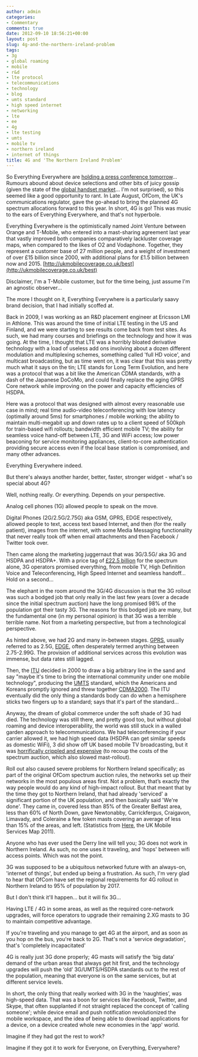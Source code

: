 ```yaml
---
author: admin
categories:
- Commentary
comments: true
date: 2012-09-10 18:56:21+00:00
layout: post
slug: 4g-and-the-northern-ireland-problem
tags:
- 3g
- global roaming
- mobile
- r&d
- lte protocol
- telecommunications
- technology
- blog
- umts standard
- high speed internet
- networking
- lte
- ee
- 4g
- lte testing
- umts
- mobile tv
- northern ireland
- internet of things
title: 4G and 'The Northern Ireland Problem'
---
```



So Everything Everywhere are [holding a press conference tomorrow](http://www.bbc.co.uk/news/technology-19542467)... Rumours abound about device selections and other bits of juicy gossip (given the state of the [global handset market](http://www.bgr.com/2012/06/25/google-tries-to-block-u-s-shipments-of-apples-iphone-over-3g-patents/)... I'm not surprised), so this seemed like a good opportunity to rant.
In Late August, OfCom, the UK's communications regulator, gave the go-ahead to bring the planned 4G spectrum allocations forward to this year. In short, 4G is go!
This was music to the ears of Everything Everywhere, and that's not hyperbole.

Everything Everywhere is the optimistically named Joint Venture between Orange and T-Mobile, who entered into a mast-sharing agreement last year that vastly improved both companies comparatively lackluster coverage maps, when compared to the likes of O2 and Vodaphone. Together, they represent a customer base of 27 million people, and a weight of investment of over £15 billion since 2000, with additional plans for £1.5 billion between now and 2015.
[http://ukmobilecoverage.co.uk/best](http://ukmobilecoverage.co.uk/best)

Disclaimer, I'm a T-Mobile customer, but for the time being, just assume I'm an agnostic observer...

The more I thought on it, Everything Everywhere is a particularly saavy brand decision, that I had initially scoffed at.

Back in 2009, I was working as an R&D placement engineer at Ericsson LMI in Athlone. This was around the time of initial LTE testing in the US and Finland, and we were starting to see results come back from test sites. As such, we had many courses and briefings on the technology and how it was going. At the time, I thought that LTE was a horribly bloated derivative technology with a load of useless add ons involving about a dozen different modulation and multiplexing schemes, something called 'full HD voice', and multicast broadcasting, but as time went on, it was clear that this was pretty much what it says on the tin; LTE stands for Long Term Evolution, and here was a protocol that was a bit like the American CDMA standards, with a dash of the Japanese DoCoMo, and could finally replace the aging GPRS Core network while improving on the power and capacity efficiencies of HSDPA.

Here was a protocol that was designed with almost every reasonable use case in mind; real time audio-video teleconferencing with low latency (optimally around 5ms) for smartphones / mobile working; the ability to maintain multi-megabit up and down rates up to a client speed of 500kph for train-based wifi rollouts; bandwidth efficient mobile TV; the ability for seamless voice hand-off between LTE, 3G and WiFi access; low power beaconing for service monitoring appliances, client-to-core authentication providing secure access even if the local base station is compromised, and many other advances.

Everything Everywhere indeed.

But there's always another harder, better, faster, stronger widget - what's so special about 4G?

Well, nothing really. Or everything. Depends on your perspective.

Analog cell phones (1G) allowed people to speak on the move.

Digital Phones (2G/2.5G/2.75G) aka GSM, GPRS, EDGE respectively, allowed people to text, access text based Internet, and then (for the really patient), images from the internet, with some Media Messaging functionality that never really took off when email attachments and then Facebook / Twitter took over.

Then came along the marketing juggernaut that was 3G/3.5G/ aka 3G and HSDPA and HSDPA+. With a price tag of [£22.5 billion](http://news.bbc.co.uk/1/hi/business/727831.stm) for the spectrum alone, 3G operators promised everything, from mobile TV, High Definition Voice and Teleconferencing, High Speed Internet and seamless handoff... Hold on a second...

The elephant in the room around the 3G/4G discussion is that the 3G rollout was such a bodged job that only really in the last few years (over a decade since the initial spectrum auction) have the long promised 98% of the population got their tasty 3G. The reasons for this bodged job are many, but the fundamental one (in my personal opinion) is that 3G was a terrible terrible name. Not from a marketing perspective, but from a technological perspective.

As hinted above, we had 2G and many in-between stages. [GPRS](http://en.wikipedia.org/wiki/General_Packet_Radio_Service), usually referred to as 2.5G, [EDGE](http://en.wikipedia.org/wiki/EGPRS), often desperately termed anything between 2.75-2.99G. The provision of additional services across this evolution was immense, but data rates still lagged.

Then, the [ITU](http://en.wikipedia.org/wiki/International_Telecommunication_Union) decided in 2000 to draw a big arbitrary line in the sand and say "maybe it's time to bring the international community under one mobile technology", producing the [UMTS](http://en.wikipedia.org/wiki/UMTS) standard, which the Americans and Koreans promptly ignored and threw together [CDMA2000](http://en.wikipedia.org/wiki/CDMA2000). The ITU eventually did the only thing a standards body can do when a hemisphere sticks two fingers up to a standard; says that it's part of the standard...

Anyway, the dream of global commerce under the soft shade of 3G had died. The technology was still there, and pretty good too, but without global roaming and device interoperability, the world was still stuck in a walled garden approach to telecommunications. We had teleconferencing if your carrier allowed it, we had high speed data (HSDPA can get similar speeds as domestic WiFi), 3 did show off UK based mobile TV broadcasting, but it was [horrifically crippled and expensive](http://en.wikipedia.org/wiki/3_mobile_tv_(UK)) (to recoup the costs of the spectrum auction, which also slowed mast-rollout).

Roll out also caused severe problems for Northern Ireland specifically; as part of the original OfCom spectrum auction rules, the networks set up their networks in the most populous areas first. Not a problem, that’s exactly the way people would do any kind of high-impact rollout. But that meant that by the time they got to Northern Ireland, that had already 'serviced' a significant portion of the UK population, and then basically said 'We're done'. They came in, covered less than 85% of the Greater Belfast area, less than 60% of North Down, gave Newtonabby, Carrickfergus, Craigavon, Limavady, and Coleraine a few token masts covering an average of less than 15% of the areas, and left. (Statistics from [Here](http://maps.ofcom.org.uk/mobile/index.html), the UK Mobile Services Map 2011).

Anyone who has ever used the Derry line will tell you; 3G does not work in Northern Ireland. As such, no one uses it traveling, and 'hops' between wifi access points. Which was not the point.

3G was supposed to be a ubiquitous networked future with an always-on, 'internet of things', but ended up being a frustration. As such, I'm very glad to hear that OfCom have set the regional requirements for 4G rollout in Northern Ireland to 95% of population by 2017.

But I don't think it'll happen... but it will fix 3G...

Having LTE / 4G in some areas, as well as the required core-network upgrades, will force operators to upgrade their remaining 2.XG masts to 3G to maintain competitive advantage.

If you're traveling and you manage to get 4G at the airport, and as soon as you hop on the bus, you're back to 2G. That's not a 'service degradation', that's 'completely incapacitated'

4G is really just 3G done properly; 4G masts will satisfy the ‘big data’ demand of the urban areas that always get hit first, and the technology upgrades will push the ‘old’ 3G/UMTS/HSDPA standards out to the rest of the population, meaning that everyone is on the same services, but at different service levels.

In short, the only thing that really worked with 3G in the ‘naughties’, was high-speed data. That was a boon for services like Facebook, Twitter, and Skype, that often supplanted if not straight replaced the concept of 'calling someone'; while device email and push notification revolutionized the mobile workspace, and the idea of being able to download applications for a device, on a device created whole new economies in the 'app' world.

Imagine if they had got the rest to work?

Imagine if they got it to work for Everyone, on Everything, Everywhere?

